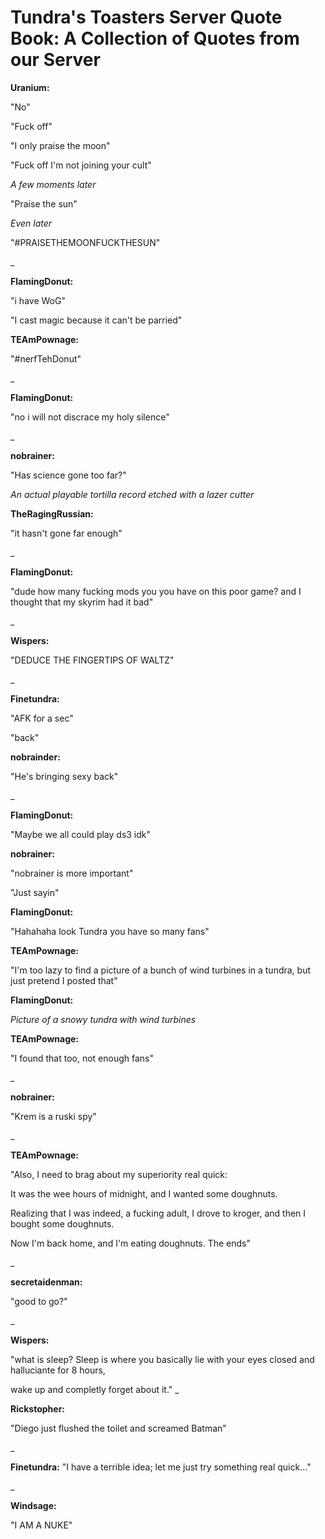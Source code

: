 #         Tundra's Toasters Server Quote Book: A Collection of Quotes from our Server

**Uranium:**

"No"

"Fuck off"

"I only praise the moon"

"Fuck off I'm not joining your cult"

*A few moments later*

"Praise the sun"

*Even later*

"#PRAISETHEMOONFUCKTHESUN"

_

**FlamingDonut:**

"i have WoG"

"I cast magic because it can't be parried"

**TEAmPownage:**

"#nerfTehDonut"

_

**FlamingDonut:**

"no i will not discrace my holy silence"

_

**nobrainer:**

"Has science gone too far?"

*An actual playable tortilla record etched with a lazer cutter*

**TheRagingRussian:**

"it hasn't gone far enough"

_

**FlamingDonut:**

"dude how many fucking mods you you have on this poor game? and I thought that my skyrim had it bad"

_

**Wispers:**

"DEDUCE THE FINGERTIPS OF WALTZ"

_

**Finetundra:**

"AFK for a sec"

"back"

**nobrainder:**

"He's bringing sexy back"

_

**FlamingDonut:**

"Maybe we all could play ds3 idk"

**nobrainer:**

"nobrainer is more important"

"Just sayin"

**FlamingDonut:**

"Hahahaha look Tundra you have so many fans"

**TEAmPownage:**

"I'm too lazy to find a picture of a bunch of wind turbines in a tundra, but just pretend I posted that"

**FlamingDonut:** 

*Picture of a snowy tundra with wind turbines*

**TEAmPownage:**

"I found that too, not enough fans"

_

**nobrainer:**

"Krem is a ruski spy"

_

**TEAmPownage:**

"Also, I need to brag about my superiority real quick:

It was the wee hours of midnight, and I wanted some doughnuts.

Realizing that I was indeed, a fucking adult, I drove to kroger, and then I bought some doughnuts.

Now I'm back home, and I'm eating doughnuts. The ends"

_

**secretaidenman:**

"good to go?"

_

**Wispers:**

"what is sleep? Sleep is where you basically lie with your eyes closed and halluciante for 8 hours,

wake up and completly forget about it."
_

**Rickstopher:**

"Diego just flushed the toilet and screamed Batman"

_

**Finetundra:** "I have a terrible idea; let me just try something real quick..."

_

**Windsage:**

"I AM A NUKE"

